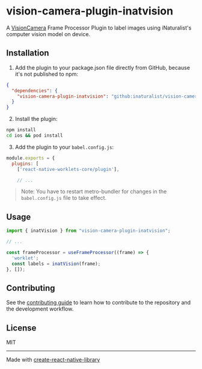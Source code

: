 # vision-camera-plugin-inatvision

A [VisionCamera](https://github.com/mrousavy/react-native-vision-camera) Frame Processor Plugin to label images using iNaturalist's computer vision model on device.

## Installation

1. Add the plugin to your package.json file directly from GitHub, because it's not published to npm:

```json
{
  "dependencies": {
    "vision-camera-plugin-inatvision": "github:inaturalist/vision-camera-plugin-inatvision"
  }
}
```

2. Install the plugin:
```sh
npm install
cd ios && pod install
```

3. Add the plugin to your `babel.config.js`:

```js
module.exports = {
  plugins: [
    ['react-native-worklets-core/plugin'],

    // ...
```

> Note: You have to restart metro-bundler for changes in the `babel.config.js` file to take effect.

## Usage

```js
import { inatVision } from "vision-camera-plugin-inatvision";

// ...

const frameProcessor = useFrameProcessor((frame) => {
  'worklet';
  const labels = inatVision(frame);
}, []);
```

## Contributing

See the [contributing guide](CONTRIBUTING.md) to learn how to contribute to the repository and the development workflow.

## License

MIT

---

Made with [create-react-native-library](https://github.com/callstack/react-native-builder-bob)
